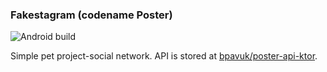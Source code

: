 ### Fakestagram (codename Poster)

![Android build](https://github.com/bpavuk/poster-android/actions/workflows/android.yml/badge.svg?branch=main)

Simple pet project-social network. API is stored at [bpavuk/poster-api-ktor](https://github.com/bpavuk/poster-api-ktor). 
